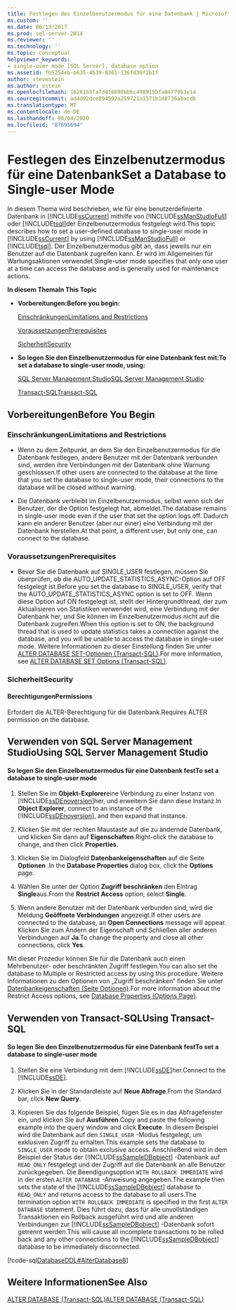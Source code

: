 ```yaml
---
title: Festlegen des Einzelbenutzermodus für eine Datenbank | Microsoft-Dokumentation
ms.custom: ''
ms.date: 06/13/2017
ms.prod: sql-server-2014
ms.reviewer: ''
ms.technology: ''
ms.topic: conceptual
helpviewer_keywords:
- single-user mode [SQL Server], database option
ms.assetid: fb5254eb-b635-4b39-8361-136fd36f2b1f
author: stevestein
ms.author: sstein
ms.openlocfilehash: 16281b5fa7d4f6698bb6c498915bfa84779b3e14
ms.sourcegitcommit: ad4d92dce894592a259721a1571b1d8736abacdb
ms.translationtype: MT
ms.contentlocale: de-DE
ms.lasthandoff: 08/04/2020
ms.locfileid: "87695694"
---
```

# <a name="set-a-database-to-single-user-mode"></a><span data-ttu-id="0423a-102">Festlegen des Einzelbenutzermodus für eine Datenbank</span><span class="sxs-lookup"><span data-stu-id="0423a-102">Set a Database to Single-user Mode</span></span>
  <span data-ttu-id="0423a-103">In diesem Thema wird beschrieben, wie für eine benutzerdefinierte Datenbank in [!INCLUDE[ssCurrent](../../includes/sscurrent-md.md)] mithilfe von [!INCLUDE[ssManStudioFull](../../includes/ssmanstudiofull-md.md)] oder [!INCLUDE[tsql](../../includes/tsql-md.md)]der Einzelbenutzermodus festgelegt wird.</span><span class="sxs-lookup"><span data-stu-id="0423a-103">This topic describes how to set a user-defined database to single-user mode in [!INCLUDE[ssCurrent](../../includes/sscurrent-md.md)] by using [!INCLUDE[ssManStudioFull](../../includes/ssmanstudiofull-md.md)] or [!INCLUDE[tsql](../../includes/tsql-md.md)].</span></span> <span data-ttu-id="0423a-104">Der Einzelbenutzermodus gibt an, dass jeweils nur ein Benutzer auf die Datenbank zugreifen kann. Er wird im Allgemeinen für Wartungsaktionen verwendet.</span><span class="sxs-lookup"><span data-stu-id="0423a-104">Single-user mode specifies that only one user at a time can access the database and is generally used for maintenance actions.</span></span>  
  
 <span data-ttu-id="0423a-105">**In diesem Thema**</span><span class="sxs-lookup"><span data-stu-id="0423a-105">**In This Topic**</span></span>  
  
-   <span data-ttu-id="0423a-106">**Vorbereitungen:**</span><span class="sxs-lookup"><span data-stu-id="0423a-106">**Before you begin:**</span></span>  
  
     [<span data-ttu-id="0423a-107">Einschränkungen</span><span class="sxs-lookup"><span data-stu-id="0423a-107">Limitations and Restrictions</span></span>](#Restrictions)  
  
     [<span data-ttu-id="0423a-108">Voraussetzungen</span><span class="sxs-lookup"><span data-stu-id="0423a-108">Prerequisites</span></span>](#Prerequisites)  
  
     [<span data-ttu-id="0423a-109">Sicherheit</span><span class="sxs-lookup"><span data-stu-id="0423a-109">Security</span></span>](#Security)  
  
-   <span data-ttu-id="0423a-110">**So legen Sie den Einzelbenutzermodus für eine Datenbank fest mit:**</span><span class="sxs-lookup"><span data-stu-id="0423a-110">**To set a database to single-user mode, using:**</span></span>  
  
     [<span data-ttu-id="0423a-111">SQL Server Management Studio</span><span class="sxs-lookup"><span data-stu-id="0423a-111">SQL Server Management Studio</span></span>](#SSMSProcedure)  
  
     [<span data-ttu-id="0423a-112">Transact-SQL</span><span class="sxs-lookup"><span data-stu-id="0423a-112">Transact-SQL</span></span>](#TsqlProcedure)  
  
##  <a name="before-you-begin"></a><a name="BeforeYouBegin"></a> <span data-ttu-id="0423a-113">Vorbereitungen</span><span class="sxs-lookup"><span data-stu-id="0423a-113">Before You Begin</span></span>  
  
###  <a name="limitations-and-restrictions"></a><a name="Restrictions"></a> <span data-ttu-id="0423a-114">Einschränkungen</span><span class="sxs-lookup"><span data-stu-id="0423a-114">Limitations and Restrictions</span></span>  
  
-   <span data-ttu-id="0423a-115">Wenn zu dem Zeitpunkt, an dem Sie den Einzelbenutzermodus für die Datenbank festlegen, andere Benutzer mit der Datenbank verbunden sind, werden ihre Verbindungen mit der Datenbank ohne Warnung geschlossen.</span><span class="sxs-lookup"><span data-stu-id="0423a-115">If other users are connected to the database at the time that you set the database to single-user mode, their connections to the database will be closed without warning.</span></span>  
  
-   <span data-ttu-id="0423a-116">Die Datenbank verbleibt im Einzelbenutzermodus, selbst wenn sich der Benutzer, der die Option festgelegt hat, abmeldet.</span><span class="sxs-lookup"><span data-stu-id="0423a-116">The database remains in single-user mode even if the user that set the option logs off.</span></span> <span data-ttu-id="0423a-117">Dadurch kann ein anderer Benutzer (aber nur einer) eine Verbindung mit der Datenbank herstellen.</span><span class="sxs-lookup"><span data-stu-id="0423a-117">At that point, a different user, but only one, can connect to the database.</span></span>  
  
###  <a name="prerequisites"></a><a name="Prerequisites"></a> <span data-ttu-id="0423a-118">Voraussetzungen</span><span class="sxs-lookup"><span data-stu-id="0423a-118">Prerequisites</span></span>  
  
-   <span data-ttu-id="0423a-119">Bevor Sie die Datenbank auf SINGLE_USER festlegen, müssen Sie überprüfen, ob die AUTO_UPDATE_STATISTICS_ASYNC-Option auf OFF festgelegt ist.</span><span class="sxs-lookup"><span data-stu-id="0423a-119">Before you set the database to SINGLE_USER, verify that the AUTO_UPDATE_STATISTICS_ASYNC option is set to OFF.</span></span> <span data-ttu-id="0423a-120">Wenn diese Option auf ON festgelegt ist, stellt der Hintergrundthread, der zum Aktualisieren von Statistiken verwendet wird, eine Verbindung mit der Datenbank her, und Sie können im Einzelbenutzermodus nicht auf die Datenbank zugreifen.</span><span class="sxs-lookup"><span data-stu-id="0423a-120">When this option is set to ON, the background thread that is used to update statistics takes a connection against the database, and you will be unable to access the database in single-user mode.</span></span> <span data-ttu-id="0423a-121">Weitere Informationen zu dieser Einstellung finden Sie unter [ALTER DATABASE SET-Optionen &#40;Transact-SQL&#41;](/sql/t-sql/statements/alter-database-transact-sql-set-options).</span><span class="sxs-lookup"><span data-stu-id="0423a-121">For more information, see [ALTER DATABASE SET Options &#40;Transact-SQL&#41;](/sql/t-sql/statements/alter-database-transact-sql-set-options).</span></span>  
  
###  <a name="security"></a><a name="Security"></a> <span data-ttu-id="0423a-122">Sicherheit</span><span class="sxs-lookup"><span data-stu-id="0423a-122">Security</span></span>  
  
####  <a name="permissions"></a><a name="Permissions"></a> <span data-ttu-id="0423a-123">Berechtigungen</span><span class="sxs-lookup"><span data-stu-id="0423a-123">Permissions</span></span>  
 <span data-ttu-id="0423a-124">Erfordert die ALTER-Berechtigung für die Datenbank.</span><span class="sxs-lookup"><span data-stu-id="0423a-124">Requires ALTER permission on the database.</span></span>  
  
##  <a name="using-sql-server-management-studio"></a><a name="SSMSProcedure"></a> <span data-ttu-id="0423a-125">Verwenden von SQL Server Management Studio</span><span class="sxs-lookup"><span data-stu-id="0423a-125">Using SQL Server Management Studio</span></span>  
  
#### <a name="to-set-a-database-to-single-user-mode"></a><span data-ttu-id="0423a-126">So legen Sie den Einzelbenutzermodus für eine Datenbank fest</span><span class="sxs-lookup"><span data-stu-id="0423a-126">To set a database to single-user mode</span></span>  
  
1.  <span data-ttu-id="0423a-127">Stellen Sie im **Objekt-Explorer**eine Verbindung zu einer Instanz von [!INCLUDE[ssDEnoversion](../../includes/ssdenoversion-md.md)]her, und erweitern Sie dann diese Instanz.</span><span class="sxs-lookup"><span data-stu-id="0423a-127">In **Object Explorer**, connect to an instance of the [!INCLUDE[ssDEnoversion](../../includes/ssdenoversion-md.md)], and then expand that instance.</span></span>  
  
2.  <span data-ttu-id="0423a-128">Klicken Sie mit der rechten Maustaste auf die zu ändernde Datenbank, und klicken Sie dann auf **Eigenschaften**.</span><span class="sxs-lookup"><span data-stu-id="0423a-128">Right-click the database to change, and then click **Properties**.</span></span>  
  
3.  <span data-ttu-id="0423a-129">Klicken Sie im Dialogfeld **Datenbankeigenschaften** auf die Seite **Optionen** .</span><span class="sxs-lookup"><span data-stu-id="0423a-129">In the **Database Properties** dialog box, click the **Options** page.</span></span>  
  
4.  <span data-ttu-id="0423a-130">Wählen Sie unter der Option **Zugriff beschränken** den Eintrag **Single**aus.</span><span class="sxs-lookup"><span data-stu-id="0423a-130">From the **Restrict Access** option, select **Single**.</span></span>  
  
5.  <span data-ttu-id="0423a-131">Wenn andere Benutzer mit der Datenbank verbunden sind, wird die Meldung **Geöffnete Verbindungen** angezeigt.</span><span class="sxs-lookup"><span data-stu-id="0423a-131">If other users are connected to the database, an **Open Connections** message will appear.</span></span> <span data-ttu-id="0423a-132">Klicken Sie zum Ändern der Eigenschaft und Schließen aller anderen Verbindungen auf **Ja**.</span><span class="sxs-lookup"><span data-stu-id="0423a-132">To change the property and close all other connections, click **Yes**.</span></span>  
  
 <span data-ttu-id="0423a-133">Mit dieser Prozedur können Sie für die Datenbank auch einen Mehrbenutzer- oder beschränkten Zugriff festlegen.</span><span class="sxs-lookup"><span data-stu-id="0423a-133">You can also set the database to Multiple or Restricted access by using this procedure.</span></span> <span data-ttu-id="0423a-134">Weitere Informationen zu den Optionen von „Zugriff beschränken“ finden Sie unter [Datenbankeigenschaften &#40;Seite Optionen&#41;](database-properties-options-page.md).</span><span class="sxs-lookup"><span data-stu-id="0423a-134">For more information about the Restrict Access options, see [Database Properties &#40;Options Page&#41;](database-properties-options-page.md).</span></span>  
  
##  <a name="using-transact-sql"></a><a name="TsqlProcedure"></a> <span data-ttu-id="0423a-135">Verwenden von Transact-SQL</span><span class="sxs-lookup"><span data-stu-id="0423a-135">Using Transact-SQL</span></span>  
  
#### <a name="to-set-a-database-to-single-user-mode"></a><span data-ttu-id="0423a-136">So legen Sie den Einzelbenutzermodus für eine Datenbank fest</span><span class="sxs-lookup"><span data-stu-id="0423a-136">To set a database to single-user mode</span></span>  
  
1.  <span data-ttu-id="0423a-137">Stellen Sie eine Verbindung mit dem [!INCLUDE[ssDE](../../includes/ssde-md.md)]her.</span><span class="sxs-lookup"><span data-stu-id="0423a-137">Connect to the [!INCLUDE[ssDE](../../includes/ssde-md.md)].</span></span>  
  
2.  <span data-ttu-id="0423a-138">Klicken Sie in der Standardleiste auf **Neue Abfrage**.</span><span class="sxs-lookup"><span data-stu-id="0423a-138">From the Standard bar, click **New Query**.</span></span>  
  
3.  <span data-ttu-id="0423a-139">Kopieren Sie das folgende Beispiel, fügen Sie es in das Abfragefenster ein, und klicken Sie auf **Ausführen**.</span><span class="sxs-lookup"><span data-stu-id="0423a-139">Copy and paste the following example into the query window and click **Execute**.</span></span> <span data-ttu-id="0423a-140">In diesem Beispiel wird die Datenbank auf den `SINGLE_USER` -Modus festgelegt, um exklusiven Zugriff zu erhalten.</span><span class="sxs-lookup"><span data-stu-id="0423a-140">This example sets the database to `SINGLE_USER` mode to obtain exclusive access.</span></span> <span data-ttu-id="0423a-141">Anschließend wird in dem Beispiel der Status der [!INCLUDE[ssSampleDBobject](../../../includes/sssampledbobject-md.md)] -Datenbank auf `READ_ONLY` festgelegt und der Zugriff auf die Datenbank an alle Benutzer zurückgegeben. Die Beendigungsoption `WITH ROLLBACK IMMEDIATE` wird in der ersten `ALTER DATABASE` -Anweisung angegeben.</span><span class="sxs-lookup"><span data-stu-id="0423a-141">The example then sets the state of the [!INCLUDE[ssSampleDBobject](../../../includes/sssampledbobject-md.md)] database to `READ_ONLY` and returns access to the database to all users.The termination option `WITH ROLLBACK IMMEDIATE` is specified in the first `ALTER DATABASE` statement.</span></span> <span data-ttu-id="0423a-142">Dies führt dazu, dass für alle unvollständigen Transaktionen ein Rollback ausgeführt wird und alle anderen Verbindungen zur [!INCLUDE[ssSampleDBobject](../../../includes/sssampledbobject-md.md)] -Datenbank sofort getrennt werden.</span><span class="sxs-lookup"><span data-stu-id="0423a-142">This will cause all incomplete transactions to be rolled back and any other connections to the [!INCLUDE[ssSampleDBobject](../../../includes/sssampledbobject-md.md)] database to be immediately disconnected.</span></span>  
  
 [!code-sql[DatabaseDDL#AlterDatabase8](../../snippets/tsql/SQL14/tsql/databaseddl/transact-sql/alterdatabase.sql#alterdatabase8)]  
  
## <a name="see-also"></a><span data-ttu-id="0423a-143">Weitere Informationen</span><span class="sxs-lookup"><span data-stu-id="0423a-143">See Also</span></span>  
 [<span data-ttu-id="0423a-144">ALTER DATABASE &#40;Transact-SQL&#41;</span><span class="sxs-lookup"><span data-stu-id="0423a-144">ALTER DATABASE &#40;Transact-SQL&#41;</span></span>](/sql/t-sql/statements/alter-database-transact-sql)  
  
  
